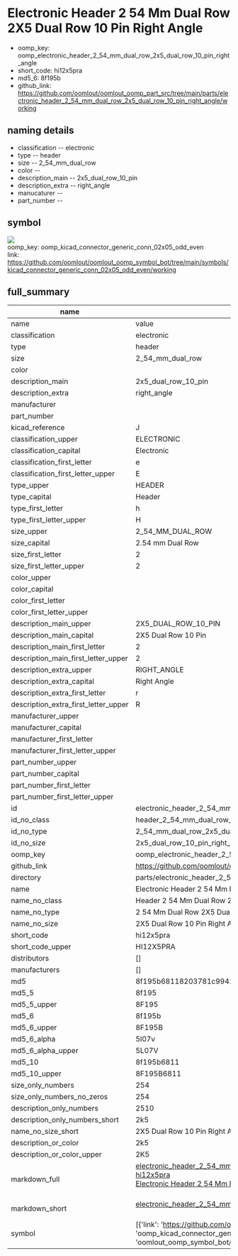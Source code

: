 # Electronic Header 2 54 Mm Dual Row 2X5 Dual Row 10 Pin Right Angle

  
* oomp_key: oomp_electronic_header_2_54_mm_dual_row_2x5_dual_row_10_pin_right_angle 
* short_code: hi12x5pra
* md5_6: 8f195b  
* github_link: https://github.com/oomlout/oomlout_oomp_part_src/tree/main/parts/electronic_header_2_54_mm_dual_row_2x5_dual_row_10_pin_right_angle/working  
## naming details
* classification -- electronic
* type -- header
* size -- 2_54_mm_dual_row
* color -- 
* description_main -- 2x5_dual_row_10_pin
* description_extra -- right_angle
* manucaturer -- 
* part_number -- 



## symbol

![](symbol/{index}/working/working_600.png)  
oomp_key: oomp_kicad_connector_generic_conn_02x05_odd_even  
link: https://github.com/oomlout/oomlout_oomp_symbol_bot/tree/main/symbols/kicad_connector_generic_conn_02x05_odd_even/working  


## full_summary
| name | value | 
| --- | --- | 
| name | value | 
| classification | electronic | 
| type | header | 
| size | 2_54_mm_dual_row | 
| color |  | 
| description_main | 2x5_dual_row_10_pin | 
| description_extra | right_angle | 
| manufacturer |  | 
| part_number |  | 
| kicad_reference | J | 
| classification_upper | ELECTRONIC | 
| classification_capital | Electronic | 
| classification_first_letter | e | 
| classification_first_letter_upper | E | 
| type_upper | HEADER | 
| type_capital | Header | 
| type_first_letter | h | 
| type_first_letter_upper | H | 
| size_upper | 2_54_MM_DUAL_ROW | 
| size_capital | 2.54 mm Dual Row | 
| size_first_letter | 2 | 
| size_first_letter_upper | 2 | 
| color_upper |  | 
| color_capital |  | 
| color_first_letter |  | 
| color_first_letter_upper |  | 
| description_main_upper | 2X5_DUAL_ROW_10_PIN | 
| description_main_capital | 2X5 Dual Row 10 Pin | 
| description_main_first_letter | 2 | 
| description_main_first_letter_upper | 2 | 
| description_extra_upper | RIGHT_ANGLE | 
| description_extra_capital | Right Angle | 
| description_extra_first_letter | r | 
| description_extra_first_letter_upper | R | 
| manufacturer_upper |  | 
| manufacturer_capital |  | 
| manufacturer_first_letter |  | 
| manufacturer_first_letter_upper |  | 
| part_number_upper |  | 
| part_number_capital |  | 
| part_number_first_letter |  | 
| part_number_first_letter_upper |  | 
| id | electronic_header_2_54_mm_dual_row_2x5_dual_row_10_pin_right_angle | 
| id_no_class | header_2_54_mm_dual_row_2x5_dual_row_10_pin_right_angle | 
| id_no_type | 2_54_mm_dual_row_2x5_dual_row_10_pin_right_angle | 
| id_no_size | 2x5_dual_row_10_pin_right_angle | 
| oomp_key | oomp_electronic_header_2_54_mm_dual_row_2x5_dual_row_10_pin_right_angle | 
| github_link | https://github.com/oomlout/oomlout_oomp_part_src/tree/main/parts/electronic_header_2_54_mm_dual_row_2x5_dual_row_10_pin_right_angle/working | 
| directory | parts/electronic_header_2_54_mm_dual_row_2x5_dual_row_10_pin_right_angle | 
| name | Electronic Header 2 54 Mm Dual Row 2X5 Dual Row 10 Pin Right Angle | 
| name_no_class | Header 2 54 Mm Dual Row 2X5 Dual Row 10 Pin Right Angle | 
| name_no_type | 2 54 Mm Dual Row 2X5 Dual Row 10 Pin Right Angle | 
| name_no_size | 2X5 Dual Row 10 Pin Right Angle | 
| short_code | hi12x5pra | 
| short_code_upper | HI12X5PRA | 
| distributors | [] | 
| manufacturers | [] | 
| md5 | 8f195b68118203781c99412fe95b38b7 | 
| md5_5 | 8f195 | 
| md5_5_upper | 8F195 | 
| md5_6 | 8f195b | 
| md5_6_upper | 8F195B | 
| md5_6_alpha | 5l07v | 
| md5_6_alpha_upper | 5L07V | 
| md5_10 | 8f195b6811 | 
| md5_10_upper | 8F195B6811 | 
| size_only_numbers | 254 | 
| size_only_numbers_no_zeros | 254 | 
| description_only_numbers | 2510 | 
| description_only_numbers_short | 2k5 | 
| name_no_size_short | 2X5 Dual Row 10 Pin Right Angle | 
| description_or_color | 2k5 | 
| description_or_color_upper | 2K5 | 
| markdown_full | [electronic_header_2_54_mm_dual_row_2x5_dual_row_10_pin_right_angle](https://github.com/oomlout/oomlout_oomp_part_src/tree/main/parts/electronic_header_2_54_mm_dual_row_2x5_dual_row_10_pin_right_angle/working)<br>[hi12x5pra](https://github.com/oomlout/oomlout_oomp_part_src/tree/main/parts/electronic_header_2_54_mm_dual_row_2x5_dual_row_10_pin_right_angle/working)<br>[Electronic Header 2 54 Mm Dual Row 2X5 Dual Row 10 Pin Right Angle](https://github.com/oomlout/oomlout_oomp_part_src/tree/main/parts/electronic_header_2_54_mm_dual_row_2x5_dual_row_10_pin_right_angle/working)<br><br> | 
| markdown_short | [electronic_header_2_54_mm_dual_row_2x5_dual_row_10_pin_right_angle](https://github.com/oomlout/oomlout_oomp_part_src/tree/main/parts/electronic_header_2_54_mm_dual_row_2x5_dual_row_10_pin_right_angle/working)<br><br> | 
| symbol | [{'link': 'https://github.com/oomlout/oomlout_oomp_symbol_bot/tree/main/symbols/kicad_connector_generic_conn_02x05_odd_even', 'oomp_key': 'oomp_kicad_connector_generic_conn_02x05_odd_even', 'directory': 'oomlout_oomp_symbol_bot/symbols/kicad_connector_generic_conn_02x05_odd_even//working/working.kicad_sym', 'index': 0}] | 
